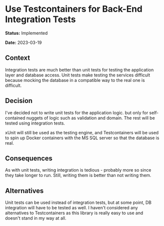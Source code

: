 # Use Testcontainers for Back-End Integration Tests

**Status:** Implemented

**Date:** 2023-03-19

## Context

Integration tests are much better than unit tests for testing the application layer and database access. Unit tests make
testing the services difficult because mocking the database in a compatible way to the real one is difficult.

## Decision

I've decided not to write unit tests for the application logic. but only for self-contained nuggets of logic such as
validation and domain. The rest will be tested using integration tests.

xUnit will still be used as the testing engine, and Testcontainers will be used to spin up Docker containers with the
MS SQL server so that the database is real.

## Consequences

As with unit tests, writing integration is tedious - probably more so since they take longer to run. Still, writing them
is better than not writing them.

## Alternatives

Unit tests can be used instead of integration tests, but at some point, DB integration will have to be tested as well.
I haven't considered any alternatives to Testcontainers as this library is really easy to use and doesn't stand in my
way at all.
